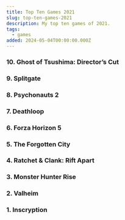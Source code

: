 ```yaml
---
title: Top Ten Games 2021
slug: top-ten-games-2021
description: My top ten games of 2021.
tags:
  - games
added: 2024-05-04T00:00:00.000Z
---
```


### 10. Ghost of Tsushima: Director’s Cut

### 9. Splitgate

### 8. Psychonauts 2

### 7. Deathloop

### 6. Forza Horizon 5

### 5. The Forgotten City

### 4. Ratchet & Clank: Rift Apart

### 3. Monster Hunter Rise

### 2. Valheim

### 1. Inscryption
